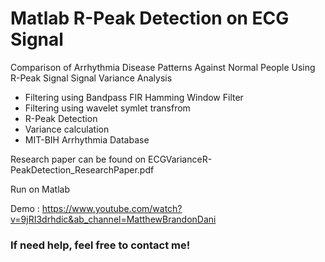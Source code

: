 
# Matlab R-Peak Detection on ECG Signal

Comparison of Arrhythmia Disease Patterns
Against Normal People Using
R-Peak Signal Signal Variance Analysis

- Filtering using Bandpass FIR Hamming Window Filter
- Filtering using wavelet symlet transfrom
- R-Peak Detection
- Variance calculation
- MIT-BIH Arrhythmia  Database

Research paper can be found on ECGVarianceR-PeakDetection_ResearchPaper.pdf

Run on Matlab

Demo : https://www.youtube.com/watch?v=9jRI3drhdic&ab_channel=MatthewBrandonDani

### If need help, feel free to contact me!
